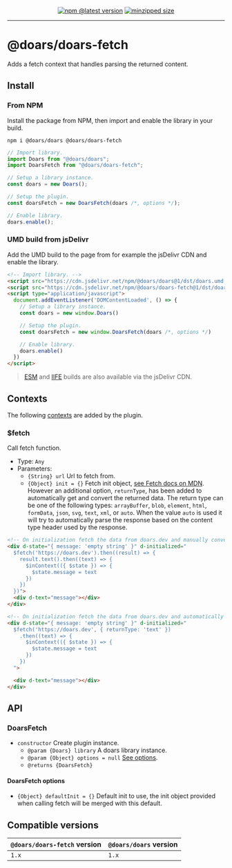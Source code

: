 <div align="center">

[![npm @latest version](https://img.shields.io/npm/v/@doars/doars-fetch.svg?label=Version&style=flat-square&maxAge=86400)](https://www.npmjs.com/package/@doars/doars-fetch)
[![minzipped size](https://img.shields.io/bundlephobia/minzip/@doars/doars-fetch?label=Size&style=flat-square&maxAge=86400)](https://www.npmjs.com/package/@doars/doars-fetch)

</div>

<hr/>

# @doars/doars-fetch

Adds a fetch context that handles parsing the returned content.

## Install

### From NPM

Install the package from NPM, then import and enable the library in your build.

```
npm i @doars/doars @doars/doars-fetch
```

```JavaScript
// Import library.
import Doars from "@doars/doars";
import DoarsFetch from "@doars/doars-fetch";

// Setup a library instance.
const doars = new Doars();

// Setup the plugin.
const doarsFetch = new DoarsFetch(doars /*, options */);

// Enable library.
doars.enable();
```

### UMD build from jsDelivr

Add the UMD build to the page from for example the jsDelivr CDN and enable the
library.

```HTML
<!-- Import library. -->
<script src="https://cdn.jsdelivr.net/npm/@doars/doars@1/dst/doars.umd.js"></script>
<script src="https://cdn.jsdelivr.net/npm/@doars/doars-fetch@1/dst/doars-fetch.umd.js"></script>
<script type="application/javascript">
  document.addEventListener('DOMContentLoaded', () => {
    // Setup a library instance.
    const doars = new window.Doars()

    // Setup the plugin.
    const doarsFetch = new window.DoarsFetch(doars /*, options */)

    // Enable library.
    doars.enable()
  })
</script>
```

> [ESM](https://cdn.jsdelivr.net/npm/@doars/doars-fetch@1/dst/doars-fetch.esm.js)
> and
> [IIFE](https://cdn.jsdelivr.net/npm/@doars/doars-fetch@1/dst/doars-fetch.iife.js)
> builds are also available via the jsDelivr CDN.

## Contexts

The following
[contexts](https://github.com/doars/doars/tree/main/packages/doars#contexts) are
added by the plugin.

### \$fetch

Call fetch function.

- Type: `Any`
- Parameters:
  - `{String} url` Url to fetch from.
  - `{Object} init = {}` Fetch init object,
    [see Fetch docs on MDN](https://developer.mozilla.org/docs/Web/API/WindowOrWorkerGlobalScope/fetch#parameters).
    However an additional option, `returnType`, has been added to automatically
    get and convert the returned data. The return type can be one of the
    following types: `arrayBuffer`, `blob`, `element`, `html`, `formData`,
    `json`, `svg`, `text`, `xml`, or `auto`. When the value `auto` is used it
    will try to automatically parse the response based on the content type
    header used by the response.

```HTML
<!-- On initialization fetch the data from doars.dev and manually convert it to text and store it as text on the message variable of the state. -->
<div d-state="{ message: 'empty string' }" d-initialized="
  $fetch('https://doars.dev').then((result) => {
    result.text().then((text) => {
      $inContext(({ $state }) => {
        $state.message = text
      })
    })
  })">
  <div d-text="message"></div>
</div>

<!-- On initialization fetch the data from doars.dev and automatically convert it to text and store it as text on the message variable of the state. -->
<div d-state="{ message: 'empty string' }" d-initialized="
  $fetch('https://doars.dev', { returnType: 'text' })
    .then((text) => {
      $inContext(({ $state }) => {
        $state.message = text
      })
    })
  ">

  <div d-text="message"></div>
</div>
```

## API

### DoarsFetch

- `constructor` Create plugin instance.
  - `@param {Doars} library` A doars library instance.
  - `@param {Object} options = null` [See options](#doarsstorertc-options).
  - `@returns {DoarsFetch}`

#### DoarsFetch options

- `{Object} defaultInit = {}` Default init to use, the init object provided when
  calling fetch will be merged with this default.

## Compatible versions

| `@doars/doars-fetch` version | `@doars/doars` version |
| ---------------------------- | ---------------------- |
| `1.x`                        | `1.x`                  |
